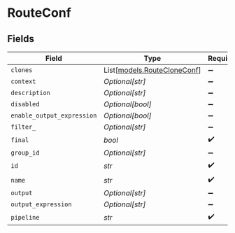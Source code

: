 # RouteConf


## Fields

| Field                                                      | Type                                                       | Required                                                   | Description                                                |
| ---------------------------------------------------------- | ---------------------------------------------------------- | ---------------------------------------------------------- | ---------------------------------------------------------- |
| `clones`                                                   | List[[models.RouteCloneConf](../models/routecloneconf.md)] | :heavy_minus_sign:                                         | N/A                                                        |
| `context`                                                  | *Optional[str]*                                            | :heavy_minus_sign:                                         | N/A                                                        |
| `description`                                              | *Optional[str]*                                            | :heavy_minus_sign:                                         | N/A                                                        |
| `disabled`                                                 | *Optional[bool]*                                           | :heavy_minus_sign:                                         | N/A                                                        |
| `enable_output_expression`                                 | *Optional[bool]*                                           | :heavy_minus_sign:                                         | N/A                                                        |
| `filter_`                                                  | *Optional[str]*                                            | :heavy_minus_sign:                                         | N/A                                                        |
| `final`                                                    | *bool*                                                     | :heavy_check_mark:                                         | N/A                                                        |
| `group_id`                                                 | *Optional[str]*                                            | :heavy_minus_sign:                                         | N/A                                                        |
| `id`                                                       | *str*                                                      | :heavy_check_mark:                                         | N/A                                                        |
| `name`                                                     | *str*                                                      | :heavy_check_mark:                                         | N/A                                                        |
| `output`                                                   | *Optional[str]*                                            | :heavy_minus_sign:                                         | N/A                                                        |
| `output_expression`                                        | *Optional[str]*                                            | :heavy_minus_sign:                                         | N/A                                                        |
| `pipeline`                                                 | *str*                                                      | :heavy_check_mark:                                         | N/A                                                        |
